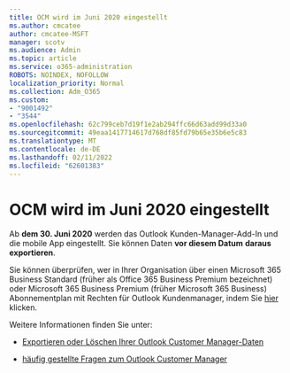 ```yaml
---
title: OCM wird im Juni 2020 eingestellt
ms.author: cmcatee
author: cmcatee-MSFT
manager: scotv
ms.audience: Admin
ms.topic: article
ms.service: o365-administration
ROBOTS: NOINDEX, NOFOLLOW
localization_priority: Normal
ms.collection: Adm_O365
ms.custom:
- "9001492"
- "3544"
ms.openlocfilehash: 62c799ceb7d19f1e2ab294ffc66d63add99d33a0
ms.sourcegitcommit: 49eaa1417714617d768df85fd79b65e35b6e5c83
ms.translationtype: MT
ms.contentlocale: de-DE
ms.lasthandoff: 02/11/2022
ms.locfileid: "62601383"
---
```

# <a name="ocm-to-be-retired-june-2020"></a>OCM wird im Juni 2020 eingestellt


Ab **dem 30. Juni 2020** werden das Outlook Kunden-Manager-Add-In und die mobile App eingestellt. Sie können Daten **vor diesem Datum** **daraus exportieren**.  

Sie können überprüfen, wer in Ihrer Organisation über einen Microsoft 365 Business Standard (früher als Office 365 Business Premium bezeichnet) oder Microsoft 365 Business Premium (früher Microsoft 365  Business) Abonnementplan mit Rechten für Outlook Kundenmanager, indem Sie [hier](https://admin.microsoft.com/AdminPortal/Home?ref=/users) klicken.

Weitere Informationen finden Sie unter:

- [Exportieren oder Löschen Ihrer Outlook Customer Manager-Daten](https://support.office.com/article/1a421cb4-e8de-4b44-bfb8-710b92820439)

- [häufig gestellte Fragen zum Outlook Customer Manager](https://techcommunity.microsoft.com/t5/outlook-customer-manager/faq-frequently-asked-questions-about-outlook-customer-manager/m-p/29680)

